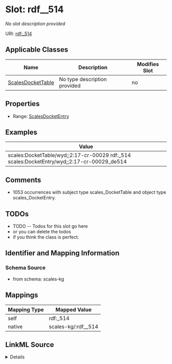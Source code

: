 

# Slot: rdf__514


_No slot description provided_





URI: [rdf:_514](http://www.w3.org/1999/02/22-rdf-syntax-ns#_514)



<!-- no inheritance hierarchy -->





## Applicable Classes

| Name | Description | Modifies Slot |
| --- | --- | --- |
| [ScalesDocketTable](../classes/ScalesDocketTable.md) | No type description provided |  no  |







## Properties

* Range: [ScalesDocketEntry](../classes/ScalesDocketEntry.md)






## Examples

| Value |
| --- |
| scales:DocketTable/wyd;;2:17-cr-00029 rdf:_514 scales:DocketEntry/wyd;;2:17-cr-00029_de514 |

## Comments

* 1053 occurrences with subject type scales_DocketTable and object type scales_DocketEntry.

## TODOs

* TODO -- Todos for this slot go here
* or you can delete the todos
* if you think the class is perfect.

## Identifier and Mapping Information







### Schema Source


* from schema: scales-kg




## Mappings

| Mapping Type | Mapped Value |
| ---  | ---  |
| self | rdf:_514 |
| native | scales-kg/:rdf__514 |




## LinkML Source

<details>
```yaml
name: rdf__514
description: No slot description provided
todos:
- TODO -- Todos for this slot go here
- or you can delete the todos
- if you think the class is perfect.
comments:
- 1053 occurrences with subject type scales_DocketTable and object type scales_DocketEntry.
examples:
- value: scales:DocketTable/wyd;;2:17-cr-00029 rdf:_514 scales:DocketEntry/wyd;;2:17-cr-00029_de514
from_schema: scales-kg
rank: 1000
slot_uri: rdf:_514
alias: rdf__514
domain_of:
- scales_DocketTable
range: scales_DocketEntry

```
</details>